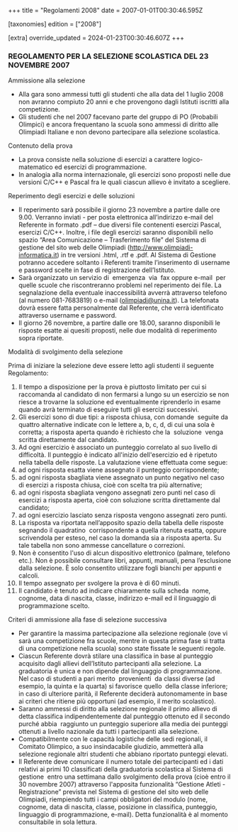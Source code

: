 +++
title = "Regolamenti 2008"
date = 2007-01-01T00:30:46.595Z

[taxonomies]
edition = ["2008"]

[extra]
override_updated = 2024-01-23T00:30:46.607Z
+++
### REGOLAMENTO PER LA SELEZIONE SCOLASTICA DEL 23 NOVEMBRE 2007

<div style="text-align: center;">

</div>
Ammissione alla selezione

* Alla gara sono ammessi tutti gli studenti che alla data del 1 luglio 2008 non avranno compiuto 20 anni e che provengono dagli Istituti iscritti alla competizione.
* Gli studenti che nel 2007 facevano parte del gruppo di PO (Probabili Olimpici) e ancora frequentano la scuola sono ammessi di diritto alle Olimpiadi Italiane e non devono partecipare alla selezione scolastica.

Contenuto della prova

* La prova consiste nella soluzione di esercizi a carattere logico-matematico ed esercizi di programmazione.
* In analogia alla norma internazionale, gli esercizi sono proposti nelle due versioni C/C++ e Pascal fra le quali ciascun allievo è invitato a scegliere.

Reperimento degli esercizi e delle soluzioni

* Il reperimento sarà possibile il giorno 23 novembre a partire dalle ore 9.00. Verranno inviati - per posta elettronica all’indirizzo e-mail del Referente in formato .pdf – due diversi file contenenti esercizi Pascal, esercizi C/C++. Inoltre, i file degli esercizi saranno disponibili nello spazio “Area Comunicazione – Trasferimento file” del Sistema di gestione del sito web delle Olimpiadi (http://www.olimpiadi-informatica.it) in tre versioni .html, .rtf e .pdf. Al Sistema di Gestione potranno accedere soltanto i Referenti tramite l’inserimento di username e password scelte in fase di registrazione dell’Istituto.
* Sarà organizzato un servizio di  emergenza  via  fax oppure e-mail  per quelle scuole che riscontreranno problemi nel reperimento dei file. La segnalazione della eventuale inaccessibilità avverrà attraverso telefono (al numero 081-7683819) o e-mail (olimpiadi@unina.it). La telefonata dovrà essere fatta personalmente dal Referente, che verrà identificato attraverso username e password.
* Il giorno 26 novembre, a partire dalle ore 18.00, saranno disponibili le risposte esatte ai quesiti proposti, nelle due modalità di reperimento sopra riportate.

Modalità di svolgimento della selezione

Prima di iniziare la selezione deve essere letto agli studenti il seguente Regolamento:

1. Il tempo a disposizione per la prova è piuttosto limitato per cui si raccomanda al candidato di non fermarsi a lungo su un esercizio se non riesce a trovarne la soluzione ed eventualmente riprenderlo in esame quando avrà terminato di eseguire tutti gli esercizi successivi.
2. Gli esercizi sono di due tipi: a risposta chiusa, con domande  seguite da quattro alternative indicate con le lettere a, b, c, d, di cui una sola è corretta; a risposta aperta quando è richiesto che la  soluzione  venga scritta direttamente dal candidato.
3. Ad ogni esercizio è associato un punteggio correlato al suo livello di difficoltà. Il punteggio è indicato all'inizio dell'esercizio ed è ripetuto nella tabella delle risposte. La valutazione viene effettuata come segue:
4. ad ogni risposta esatta viene assegnato il punteggio corrispondente;
5. ad ogni risposta sbagliata viene assegnato un punto negativo nel caso di esercizi a risposta chiusa, cioè con scelta tra più alternative;
6. ad ogni risposta sbagliata vengono assegnati zero punti nel caso di esercizi a risposta aperta, cioè con soluzione scritta direttamente dal candidato;
7. ad ogni esercizio lasciato senza risposta vengono assegnati zero punti.
8. La risposta va riportata nell’apposito spazio della tabella delle risposte segnando il quadratino  corrispondente a quella ritenuta esatta, oppure scrivendola per esteso, nel caso la domanda sia a risposta aperta. Su tale tabella non sono ammesse cancellature o correzioni.
9. Non è consentito l'uso di alcun dispositivo elettronico (palmare, telefono etc.). Non è possibile consultare libri, appunti, manuali, pena l’esclusione dalla selezione. È solo consentito utilizzare fogli bianchi per appunti e calcoli.
10. Il tempo assegnato per svolgere la prova è di 60 minuti.
11. Il candidato è tenuto ad indicare chiaramente sulla scheda  nome, cognome, data di nascita, classe, indirizzo e-mail ed il linguaggio di programmazione scelto.

Criteri di ammissione alla fase di selezione successiva

* Per garantire la massima partecipazione alla selezione regionale (ove vi sarà una competizione fra scuole, mentre in questa prima fase si tratta di una competizione nella scuola) sono state fissate le seguenti regole.
* Ciascun Referente dovrà stilare una classifica in base al punteggio acquisito dagli allievi dell’Istituto partecipanti alla selezione. La graduatoria è unica e non dipende dal linguaggio di programmazione. Nel caso di studenti a pari merito  provenienti  da classi diverse (ad esempio, la quinta e la quarta) si favorisce quello  della classe inferiore; in caso di ulteriore parità, il Referente deciderà autonomamente in base ai criteri che ritiene più opportuni (ad esempio, il merito scolastico).
* Saranno ammessi di diritto alla selezione regionale il primo allievo di detta classifica indipendentemente dal punteggio ottenuto ed il secondo purché abbia  raggiunto un punteggio superiore alla media dei punteggi ottenuti a livello nazionale da tutti i partecipanti alla selezione.
* Compatibilmente con le capacità logistiche delle sedi regionali, il Comitato Olimpico, a suo insindacabile giudizio, ammetterà alla selezione regionale altri studenti che abbiano riportato punteggi elevati.
* Il Referente deve comunicare il numero totale dei partecipanti ed i dati relativi ai primi 10 classificati della graduatoria scolastica al Sistema di gestione  entro una settimana dallo svolgimento della prova (cioè entro il 30 novembre 2007) attraverso l'apposita funzionalità “Gestione Atleti - Registrazione” prevista nel Sistema di gestione del sito web delle Olimpiadi, riempiendo tutti i campi obbligatori del modulo (nome, cognome, data di nascita, classe, posizione in classifica, punteggio, linguaggio di programmazione, e-mail). Detta funzionalità è al momento consultabile in sola lettura.

